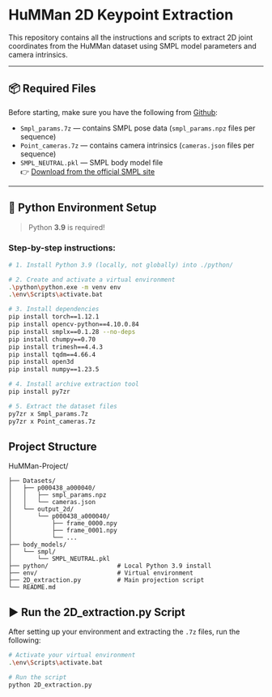 # HuMMan 2D Keypoint Extraction

This repository contains all the instructions and scripts to extract 2D joint coordinates from the HuMMan dataset using SMPL model parameters and camera intrinsics.

---

## 📦 Required Files

Before starting, make sure you have the following from [Github](https://huggingface.co/datasets/caizhongang/HuMMan):

- `Smpl_params.7z` — contains SMPL pose data (`smpl_params.npz` files per sequence)
- `Point_cameras.7z` — contains camera intrinsics (`cameras.json` files per sequence)
- `SMPL_NEUTRAL.pkl` — SMPL body model file  
  👉 [Download from the official SMPL site](https://smpl.is.tue.mpg.de/index.html)

---

## 🧰 Python Environment Setup

> Python **3.9** is required!

### Step-by-step instructions:

```bash
# 1. Install Python 3.9 (locally, not globally) into ./python/

# 2. Create and activate a virtual environment
.\python\python.exe -m venv env
.\env\Scripts\activate.bat

# 3. Install dependencies
pip install torch==1.12.1
pip install opencv-python==4.10.0.84
pip install smplx==0.1.28 --no-deps
pip install chumpy==0.70
pip install trimesh==4.4.3
pip install tqdm==4.66.4
pip install open3d
pip install numpy==1.23.5

# 4. Install archive extraction tool
pip install py7zr

# 5. Extract the dataset files
py7zr x Smpl_params.7z
py7zr x Point_cameras.7z
```

## Project Structure
HuMMan-Project/
```
├── Datasets/
│   ├── p000438_a000040/
│   │   ├── smpl_params.npz
│   │   └── cameras.json
│   └── output_2d/
│       └── p000438_a000040/
│           ├── frame_0000.npy
│           ├── frame_0001.npy
│           └── ...
├── body_models/
│   └── smpl/
│       └── SMPL_NEUTRAL.pkl
├── python/                   # Local Python 3.9 install
├── env/                      # Virtual environment
├── 2D_extraction.py          # Main projection script
└── README.md
```
## ▶️ Run the 2D_extraction.py Script

After setting up your environment and extracting the `.7z` files, run the following:

```bash
# Activate your virtual environment
.\env\Scripts\activate.bat

# Run the script
python 2D_extraction.py
```

